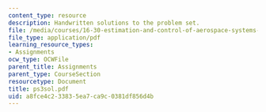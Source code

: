 ```yaml
---
content_type: resource
description: Handwritten solutions to the problem set.
file: /media/courses/16-30-estimation-and-control-of-aerospace-systems-spring-2004/a8fce4c233835ea7ca9c0381df856d4b_ps3sol.pdf
file_type: application/pdf
learning_resource_types:
- Assignments
ocw_type: OCWFile
parent_title: Assignments
parent_type: CourseSection
resourcetype: Document
title: ps3sol.pdf
uid: a8fce4c2-3383-5ea7-ca9c-0381df856d4b
---
```


